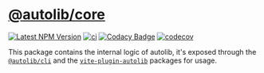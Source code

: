 # [@autolib/core](https://github.com/AlexAegis/autolib/tree/master/packages/core/)

[![Latest NPM Version](https://img.shields.io/npm/v/@autolib/core/latest)](https://www.npmjs.com/package/@autolib/core)
[![ci](https://github.com/AlexAegis/autolib/actions/workflows/cicd.yml/badge.svg)](https://github.com/AlexAegis/autolib/actions/workflows/cicd.yml)
[![Codacy Badge](https://app.codacy.com/project/badge/Grade/6863e4f702e34f4ea54dc05d71acfe7b)](https://www.codacy.com/gh/AlexAegis/autolib/dashboard?utm_source=github.com&utm_medium=referral&utm_content=AlexAegis/autolib&utm_campaign=Badge_Grade)
[![codecov](https://codecov.io/github/AlexAegis/autolib/branch/master/graph/badge.svg?token=OUxofr6zE8)](https://codecov.io/github/AlexAegis/autolib)

This package contains the internal logic of autolib, it's exposed through the
[`@autolib/cli`](../cli/) and the
[`vite-plugin-autolib`](../vite-plugin-autolib/) packages for usage.
